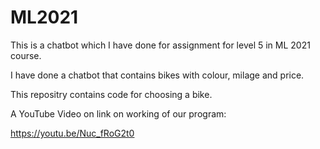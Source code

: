 # ML2021

This is a chatbot which I have done for assignment for level 5 in ML 2021 course.

I have done a chatbot that contains bikes with colour, milage and price.

This repositry contains code for choosing a bike.

A YouTube Video on link on working of our program:

https://youtu.be/Nuc_fRoG2t0
